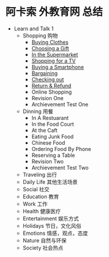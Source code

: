 # 阿卡索 外教育网 总结
* Learn and Talk 1
  * Shopping 购物
    * [Buying Clothes](content/01_shopping/01_buying-clothes.md)
    * [Choosing a Gift](content/01_shopping/02_choosing-a-gift.md)
    * [In the Supermarket](content/01_shopping/03_in-the-supermarket.md)
    * [Shopping for a TV](content/01_shopping/04_shopping-for-a-tv.md)
    * [Buying a Smartphone](content/01_shopping/05_buying-a-smartphone.md)
    * [Bargaining](content/01_shopping/06_bargaining.md)
    * [Checking out](content/01_shopping/07_checking-out.md)
    * [Return & Refund](content/01_shopping/08_return_and_refund.md)
    * Online Shopping
    * Revision One
    * Archievement Test One
  * Dinning 用餐
    * In A Restuarant
    * In the Food Court
    * At the Caft
    * Eating Junk Food
    * Chinese Food
    * Ordering Food By Phone
    * Reserving a Table
    * Revision Two
    * Archievement Test Two
  * Traveling 出行
  * Daily Life 其他生活场景
  * Social 社交
  * Education 教育
  * Work 工作
  * Health 健康医疗
  * Entertainment 娱乐方式
  * Holidays 节日，文化风俗
  * Emotions 情感，观点，态度
  * Nature 自然与环保
  * Society 社会热点
